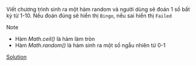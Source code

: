 Viết chương trình sinh ra một hàm random và người dùng sẽ đoán 1 số bất kỳ từ 1-10. Nếu đoán đúng sẽ hiển thị `Bingo`, nếu sai hiển thị `Failed`

Note
- Hàm *Math.ceil()* là hàm làm tròn
- Hàm *Math.random()* là hàm sinh ra một số ngẫu nhiên từ 0-1

[Solution](https://github.com/huytm/Javascript/blob/master/Solution/solution6)
